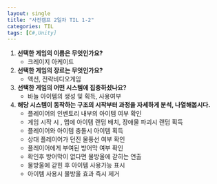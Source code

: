 ```yaml
---
layout: single
title: "사전캠프 2일차 TIL 1-2"
categories: TIL
tags: [C#,Unity]
---
```



1. **선택한 게임의 이름은 무엇인가요?**
    - 크레이지 아케이드
2. **선택한 게임의 장르는 무엇인가요?**
    - 액션, 전략비디오게임
3. **선택한 게임의 어떤 시스템에 집중하셨나요?**
    - 바늘 아이템의 생성 및 획득, 사용여부
4. **해당 시스템이 동작하는 구조의 시작부터 과정을 자세하게 분석, 나열해봅시다.**
    - 플레이어의 인벤토리 내부의 아이템 여부 확인
    - 게임 시작 시 , 맵에 아이템 랜덤 배치, 장애물 파괴시 랜덤 획득
    - 플레이어와 아이템 충돌시 아이템 획득
    - 상대 플레이어가 던진 물풍선 여부 확인
    - 플레이어에게 부여된 방어막 여부 확인
    - 확인후 방어막이 없다면 물방울에 갇히는 연출
    - 물방울에 갇힌 후 아이템 사용가능 표시
    - 아이템 사용시 물방울 효과 즉시 제거
